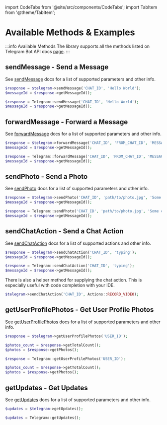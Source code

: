 import CodeTabs from '@site/src/components/CodeTabs';
import TabItem from '@theme/TabItem';

# Available Methods & Examples

:::info Available Methods
The library supports all the methods listed on Telegram Bot API docs [page](https://core.telegram.org/bots/api#available-methods).
:::

## sendMessage - Send a Message

See [sendMessage](https://core.telegram.org/bots/api#sendmessage) docs for a list of supported parameters and other info.

<CodeTabs>
<TabItem value="standalone">

```php
$response = $telegram->sendMessage('CHAT_ID', 'Hello World');
$messageId = $response->getMessageId();
```

</TabItem>
<TabItem value="laravel">

```php
$response = Telegram::sendMessage('CHAT_ID', 'Hello World');
$messageId = $response->getMessageId();
```

</TabItem>
</CodeTabs>

## forwardMessage - Forward a Message

See [forwardMessage](https://core.telegram.org/bots/api#forwardmessage) docs for a list of supported parameters and other info.

<CodeTabs>
<TabItem value="standalone">

```php
$response = $telegram->forwardMessage('CHAT_ID', 'FROM_CHAT_ID', 'MESSAGE_ID');
$messageId = $response->getMessageId();
```

</TabItem>
<TabItem value="laravel">

```php
$response = Telegram::forwardMessage('CHAT_ID', 'FROM_CHAT_ID', 'MESSAGE_ID');
$messageId = $response->getMessageId();
```

</TabItem>
</CodeTabs>

## sendPhoto - Send a Photo

See [sendPhoto](https://core.telegram.org/bots/api#sendphoto) docs for a list of supported parameters and other info.

<CodeTabs>
<TabItem value="standalone">

```php
$response = $telegram->sendPhoto('CHAT_ID', 'path/to/photo.jpg', 'Some caption');
$messageId = $response->getMessageId();
```

</TabItem>
<TabItem value="laravel">

```php
$response = Telegram::sendPhoto('CHAT_ID', 'path/to/photo.jpg', 'Some caption');
$messageId = $response->getMessageId();
```

</TabItem>
</CodeTabs>

## sendChatAction - Send a Chat Action

See [sendChatAction](https://core.telegram.org/bots/api#sendchataction) docs for a list of supported actions and other info.

<CodeTabs>
<TabItem value="standalone">

```php
$response = $telegram->sendChatAction('CHAT_ID', 'typing');
$messageId = $response->getMessageId();
```

</TabItem>
<TabItem value="laravel">

```php
$response = Telegram::sendChatAction('CHAT_ID', 'typing');
$messageId = $response->getMessageId();
```

</TabItem>
</CodeTabs>

There is also a helper method for supplying the chat action. This is especially useful with code completion with your IDE.

```php
$telegram->sendChatAction('CHAT_ID', Actions::RECORD_VIDEO);
```

## getUserProfilePhotos - Get User Profile Photos

See [getUserProfilePhotos](https://core.telegram.org/bots/api#getuserprofilephotos) docs for a list of supported parameters and other info.

<CodeTabs>
<TabItem value="standalone">

```php
$response = $telegram->getUserProfilePhotos('USER_ID');

$photos_count = $response->getTotalCount();
$photos = $response->getPhotos();
```

</TabItem>
<TabItem value="laravel">

```php
$response = Telegram::getUserProfilePhotos('USER_ID');

$photos_count = $response->getTotalCount();
$photos = $response->getPhotos();
```

</TabItem>
</CodeTabs>

## getUpdates - Get Updates

See [getUpdates](https://core.telegram.org/bots/api#getupdates) docs for a list of supported parameters and other info.

<CodeTabs>
<TabItem value="standalone">

```php
$updates = $telegram->getUpdates();
```

</TabItem>

<TabItem value="laravel">

```php
$updates = Telegram::getUpdates();
```

</TabItem>
</CodeTabs>
